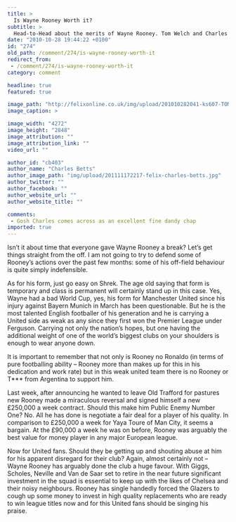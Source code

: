 ```yaml
---
title: >
  Is Wayne Rooney Worth it?
subtitle: >
  Head-to-Head about the merits of Wayne Rooney. Tom Welch and Charles Betts
date: "2010-10-28 19:44:22 +0100"
id: "274"
old_path: /comment/274/is-wayne-rooney-worth-it
redirect_from:
 - /comment/274/is-wayne-rooney-worth-it
category: comment

headline: true
featured: true

image_path: "http://felixonline.co.uk/img/upload/201010282041-ks607-TOMCUT.jpg"
image_caption: >

image_width: "4272"
image_height: "2848"
image_attribution: ""
image_attribution_link: ""
video_url: ""

author_id: "cb403"
author_name: "Charles Betts"
author_image_path: "img/upload/201111172217-felix-charles-betts.jpg"
author_twitter: ""
author_facebook: ""
author_website_url: ""
author_website_title: ""

comments:
 - Gosh Charles comes across as an excellent fine dandy chap
imported: true
---
```


Isn’t it about time that everyone gave Wayne Rooney a break? Let’s get things straight from the off. I am not going to try to defend some of Rooney’s actions over the past few months: some of his off-field behaviour is quite simply indefensible.

As for his form, just go easy on Shrek. The age old saying that form is temporary and class is permanent will certainly stand up in this case. Yes, Wayne had a bad World Cup, yes, his form for Manchester United since his injury against Bayern Munich in March has been questionable. But he is the most talented English footballer of his generation and he is carrying a United side as weak as any since they first won the Premier League under Ferguson. Carrying not only the nation’s hopes, but one having the additional weight of one of the world’s biggest clubs on your shoulders is enough to wear anyone down.

It is important to remember that not only is Rooney no Ronaldo (in terms of pure footballing ability – Rooney more than makes up for this in his dedication and work rate) but in this weak united team there is no Rooney or T*** from Argentina to support him.

Last week, after announcing he wanted to leave Old Trafford for pastures new Rooney made a miraculous reversal and signed himself a new £250,000 a week contract. Should this make him Public Enemy Number One? No. All he has done is negotiate a fair deal for a player of his quality. In comparison to £250,000 a week for Yaya Toure of Man City, it seems a bargain. At the £90,000 a week he was on before, Rooney was arguably the best value for money player in any major European league.

Now for United fans. Should they be getting up and shouting abuse at him for his apparent disregard for their club? Again, almost certainly not – Wayne Rooney has arguably done the club a huge favour. With Giggs, Scholes, Neville and Van de Saar set to retire in the near future significant investment in the squad is essential to keep up with the likes of Chelsea and their noisy neighbours. Rooney has single handedly forced the Glazers to cough up some money to invest in high quality replacements who are ready to win league titles now and for this United fans should be singing his praise.

